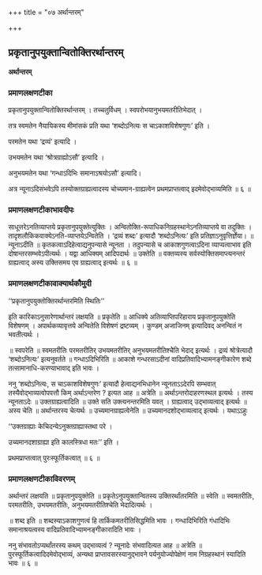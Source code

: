 +++
title = "०७ अर्थान्तरम्"

+++


## प्रकृतानुपयुक्तान्वितोक्तिरर्थान्तरम्

**अर्थान्तरम्** 

### **प्रमाणलक्षणटीका**

प्रकृतानुपयुक्तान्वितोक्तिरर्थान्तरम् । तच्चतुर्विधम् । स्वपरोभयानुभयमतरीतिभेदात् ।

तत्र स्वमतेन नैयायिकस्य मीमांसकं प्रति यथा ‘शब्दोऽनित्यः स चाऽकाशविशेषगुणः’ इति ।

परमतेन यथा ‘द्रव्यं’ इत्यादि ।

उभयमतेन यथा ‘श्रोत्रग्राह्योऽसौ’ इत्यादि ।

अनुभयमतेन यथा ‘गन्धाऽदिभिः समानाऽश्रयोऽसौ’ इत्यादि।

अत्र न्यूनाऽदिसंभवेऽपि तस्योक्तग्राह्यत्वादस्य चोच्यमान-ग्राह्यत्वेन प्रथमप्राप्तत्वाद् इदमेवोद्भाव्यमिति ॥ ६ ॥

### **प्रमाणलक्षणटीकाभावदीपः**

साधूत्तरेऽनतिव्याप्तये प्रकृतानुपयुक्तेत्युक्तिः । अन्वितोक्ति-रूपाधिकनिग्रहस्थानेऽनतिव्याप्तये वा तदुक्तिः । तादृशलौकिकवाक्येऽनति-व्याप्तयेऽन्वितेति । ‘द्रव्यं शब्दः’ इत्यादौ ‘शब्दोऽनित्यः’ इति प्रतिज्ञाऽनुवृत्तिर्ज्ञेया। ॥ न्यूनाऽदीति ॥ कृतकत्वाऽदिहेत्वाद्यनुपन्यासे न्यूनता । तदुपन्यासे च आकाशगुणत्वाऽदिना व्याप्यत्वाभाव इति दोषान्तरसम्भवेऽपीत्यर्थः । यद्वा आधिक्यम् आदिपदार्थः ॥ उक्तेति ॥ वक्तव्यस्य सर्वस्योक्तिसमाप्त्यनन्तरं ग्राह्यत्वाद् अस्य उक्तिसमय एव ग्राह्यत्वाद् इत्यर्थः ॥ ६ ॥

### **प्रमाणलक्षणटीकावाक्यार्थकौमुदी**

‘‘प्रकृतानुपयुक्तोक्तिरर्थान्तरमिति स्थितिः’’

इति कारिकाऽनुसारेणार्थान्तरं लक्षयति ॥ प्रकृतेति ॥ आधिक्ये अतिव्याप्तिपरिहाराय प्रकृतानुपयुक्तेति विशेषणम् । अपार्थकव्यावृत्तये अन्वितेति विशेषणं द्रष्टव्यम् । कुण्डम् अजाजिनम् इत्यादिवद् अनन्वितं न भवतीत्यर्थः ।

॥ स्वपरेति ॥ स्वमतरीतिः परमतरीतिर् उभयमतरीतिर् अनुभयमतरीतिश्चेेति
भेदाद् इत्यर्थः । द्रव्यं श्रोत्रेत्यादौ ‘शब्दोऽनित्यः’ इत्यनुवर्तते ॥ गन्धाऽदिभिरिति ॥ आकाशे गन्धरसाऽदीनां वादिप्रतिवादिभ्यामनङ्गीकारेण शब्दे तत्सामानाधि-करण्याभावाद् इति भावः ।

ननु ‘शब्दोऽनित्यः, स चाऽकाशविशेषगुणः’ इत्यादौ हेत्वाद्यनभिधानेन न्यूनताऽऽदेरपि सम्भवात् तस्यैवोद्भाव्यत्वोपपत्तौ किम् अर्थाऽन्तरेण ? इत्यत आह ॥ अत्रेति ॥ अर्थाऽन्तरोदाहरणस्थल इत्यर्थः । तस्य न्यूनताऽदेः ॥ उक्तग्राह्यत्वादिति ॥ उक्ते सति उक्त्यनन्तरमिति यवत् । ग्राह्यत्वाद् उद्भाव्यत्वाद् इत्यर्थः ॥ अस्य चेति ॥ अर्थान्तरस्य चेत्यर्थः ॥ उच्यमानग्राह्यत्वेनेति ॥ उच्यमानदशोद्भाव्यत्वाद् इत्यर्थः । यथाऽऽहुः

‘‘उक्तग्राह्याः केचिदन्येऽनुक्तग्राह्यास्तथा परे ।

उच्यमानदशाग्राह्या इति कालस्त्रिधा मतः’’ इति ।

प्रथमप्राप्तत्वात् पुरःस्फूर्तिकत्वात् ॥ ६ ॥

### **प्रमाणलक्षणटीकाविवरणम्**

अर्थान्तरं लक्षयति ॥ प्रकृतानुपयुक्तेति ॥ प्रकृतेऽनुपयुक्तान्वितस्य उक्तिरर्थांतरमिति ॥ स्वेति ॥ स्वमतरीतिः, परमतरीतिः, उभयमतरीतिः, अनुभयमतरीतिश्चेति भेदादित्यर्थः ।

॥ शब्द इति ॥ शब्दस्याऽकाशगुणत्वं हि तार्किकमतरीतिसिद्धमिति भावः । गन्धादिभिरिति गंधादिभिः समानाश्रयत्वस्य वादिप्रतिवादिभ्यामनङ्गीकारादिति भावः ।

ननु संभावतोऽप्यर्थांतरस्य कथम् उद्भाव्यत्वं ? न्यूनादेः संभवादित्यत आह ॥ अत्रेति ॥ पुरस्फूर्तिकत्वादिदमेवोद्भाव्यं, अन्यथा प्राप्तावसरस्यानुद्भावने पर्यनुयोज्योपेक्षेणं नाम निग्रहस्थानं स्यादिति भावः ॥ ६ ॥

